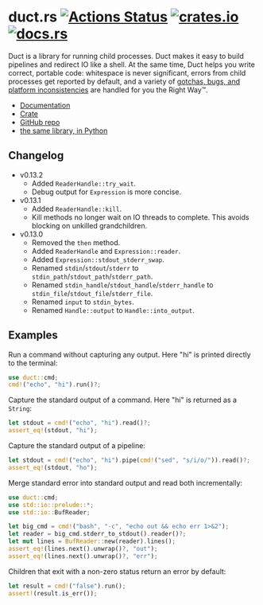 # duct.rs [![Actions Status](https://github.com/oconnor663/duct.rs/workflows/tests/badge.svg)](https://github.com/oconnor663/duct.rs/actions) [![crates.io](https://img.shields.io/crates/v/duct.svg)](https://crates.io/crates/duct) [![docs.rs](https://docs.rs/duct/badge.svg)](https://docs.rs/duct)

Duct is a library for running child processes. Duct makes it easy to build
pipelines and redirect IO like a shell. At the same time, Duct helps you
write correct, portable code: whitespace is never significant, errors from
child processes get reported by default, and a variety of [gotchas, bugs,
and platform
inconsistencies](https://github.com/oconnor663/duct.py/blob/master/gotchas.md)
are handled for you the Right Way™.

- [Documentation](https://docs.rs/duct)
- [Crate](https://crates.io/crates/duct)
- [GitHub repo](https://github.com/oconnor663/duct.rs)
- [the same library, in Python](https://github.com/oconnor663/duct.py)

Changelog
---------

- v0.13.2
  - Added `ReaderHandle::try_wait`.
  - Debug output for `Expression` is more concise.
- v0.13.1
  - Added `ReaderHandle::kill`.
  - Kill methods no longer wait on IO threads to complete. This avoids
    blocking on unkilled grandchildren.
- v0.13.0
  - Removed the `then` method.
  - Added `ReaderHandle` and `Expression::reader`.
  - Added `Expression::stdout_stderr_swap`.
  - Renamed `stdin`/`stdout`/`stderr` to
    `stdin_path`/`stdout_path`/`stderr_path`.
  - Renamed `stdin_handle`/`stdout_handle`/`stderr_handle` to
    `stdin_file`/`stdout_file`/`stderr_file`.
  - Renamed `input` to `stdin_bytes`.
  - Renamed `Handle::output` to `Handle::into_output`.

Examples
--------

Run a command without capturing any output. Here "hi" is printed directly
to the terminal:

```rust
use duct::cmd;
cmd!("echo", "hi").run()?;
```

Capture the standard output of a command. Here "hi" is returned as a
`String`:

```rust
let stdout = cmd!("echo", "hi").read()?;
assert_eq!(stdout, "hi");
```

Capture the standard output of a pipeline:

```rust
let stdout = cmd!("echo", "hi").pipe(cmd!("sed", "s/i/o/")).read()?;
assert_eq!(stdout, "ho");
```

Merge standard error into standard output and read both incrementally:

```rust
use duct::cmd;
use std::io::prelude::*;
use std::io::BufReader;

let big_cmd = cmd!("bash", "-c", "echo out && echo err 1>&2");
let reader = big_cmd.stderr_to_stdout().reader()?;
let mut lines = BufReader::new(reader).lines();
assert_eq!(lines.next().unwrap()?, "out");
assert_eq!(lines.next().unwrap()?, "err");
```

Children that exit with a non-zero status return an error by default:

```rust
let result = cmd!("false").run();
assert!(result.is_err());
```
